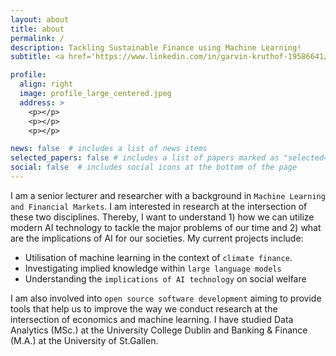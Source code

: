 ```yaml
---
layout: about
title: about
permalink: /
description: Tackling Sustainable Finance using Machine Learning!
subtitle: <a href='https://www.linkedin.com/in/garvin-kruthof-19586641/'>LinkedIn</a>.

profile:
  align: right
  image: profile_large_centered.jpeg
  address: >
    <p></p>
    <p></p>
    <p></p>

news: false  # includes a list of news items
selected_papers: false # includes a list of papers marked as "selected={true}"
social: false  # includes social icons at the bottom of the page
---
```


I am a senior lecturer and researcher with a background in `Machine Learning and Financial Markets`. I am interested in research at the intersection of these two disciplines. Thereby, I want to understand 1) how we can utilize modern AI technology to tackle the major problems of our time and 2) what are the implications of AI for our societies. My current projects include: 

* Utilisation of machine learning in the context of `climate finance`.
* Investigating implied knowledge within `large language models`
* Understanding the `implications of AI technology` on social welfare 

I am also involved into `open source software development` aiming to provide tools that help us to improve the way we conduct research at the intersection of economics and machine learning. I have studied Data Analytics (MSc.) at the University College Dublin and Banking & Finance (M.A.) at the University of St.Gallen. 
